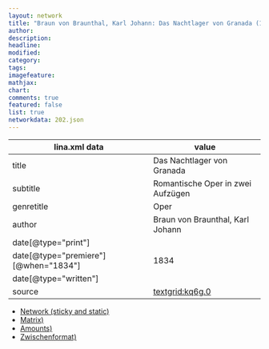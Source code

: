 ```yaml
---
layout: network
title: "Braun von Braunthal, Karl Johann: Das Nachtlager von Granada (1834)"
author:
description:
headline:
modified:
category:
tags:
imagefeature: 
mathjax: 
chart: 
comments: true
featured: false
list: true
networkdata: 202.json
---
```

lina.xml data  | value
------------- | -------------
title|Das Nachtlager von Granada
subtitle|Romantische Oper in zwei Aufzügen
genretitle|Oper
author|Braun von Braunthal, Karl Johann
date[@type="print"]|
date[@type="premiere"][@when="1834"]|1834
date[@type="written"]|
source|[textgrid:kq6g.0](https://textgridlab.org/1.0/tgcrud-public/rest/textgrid:kq6g.0/data)



* [Network (sticky and static)](/linas/network202)
* [Matrix)](/linas/matrix202)
* [Amounts)](/linas/amount202)
* [Zwischenformat)](/linas/lina202 )
